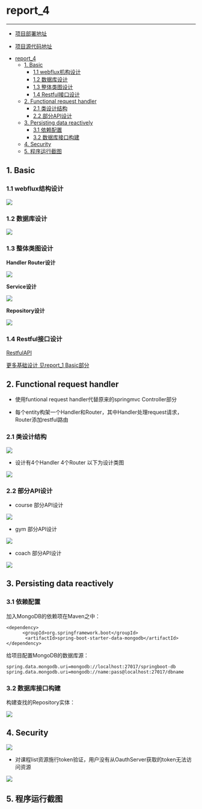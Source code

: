 # report_4

----------

+ [项目部署地址](http://106.15.200.225)

+ [项目源代码地址](https://github.com/LitianD/sport_club_web_flux.git)

<!-- TOC -->

- [report_4](#report_4)
    - [1. Basic](#1-basic)
        - [1.1 webflux机构设计](#11-webflux结构设计)
        - [1.2 数据库设计](#12-数据库设计)
        - [1.3 整体类图设计](#13-整体类图设计)
        - [1.4 Restful接口设计](#14-restful接口设计)
    - [2. Functional request handler](#2-functional-request-handler)
        - [2.1 类设计结构](#21-类设计结构)
        - [2.2 部分API设计](#22-部分api设计)
    - [3. Persisting data reactively](#3-persisting-data-reactively)
        - [3.1 依赖配置](#31-依赖配置)
        - [3.2 数据库接口构建](#32-数据库接口构建)
    - [4. Security](#4-security)
    - [5. 程序运行截图](#5-程序运行截图)

<!-- /TOC -->

## 1. Basic

### 1.1 webflux结构设计

![](/docImage/webflux.png)

### 1.2 数据库设计

![](/docImage/ER_Model.png)

### 1.3 整体类图设计

**Handler Router设计**

![](/docImage/FluxHandler.png)

**Service设计**

![](/docImage/FluxService.png)

**Repository设计**

![](/docImage/FluxRepository2.png)

### 1.4 Restful接口设计

[RestfulAPI](API_NEW.md)

[更多基础设计 见report_1 Basic部分](report_1.md)

## 2. Functional request handler
+ 使用funtional request handler代替原来的springmvc Controller部分

+ 每个entity构架一个Handler和Router，其中Handler处理request请求，Router添加restful路由

### 2.1 类设计结构

![](/docImage/h_r.png)

+ 设计有4个Handler 4个Router 以下为设计类图

![](/docImage/HandlerRouter.jpg)


### 2.2 部分API设计

+ course 部分API设计

![](/docImage/flux_api2.png)

+ gym 部分API设计

![](/docImage/flux_api3.png)

+ coach 部分API设计

![](/docImage/flux_api1.png)

## 3. Persisting data reactively

### 3.1 依赖配置
加入MongoDB的依赖项在Maven之中：

	<dependency>
          <groupId>org.springframework.boot</groupId>
           <artifactId>spring-boot-starter-data-mongodb</artifactId>
    </dependency>

给项目配置MongoDB的数据库源：

	spring.data.mongodb.uri=mongodb://localhost:27017/springboot-db
	spring.data.mongodb.uri=mongodb://name:pass@localhost:27017/dbname

### 3.2 数据库接口构建

构建查找的Repository实体：

![](/docImage/FluxRepository.png)

## 4. Security

![](/docImage/oauth_3.png)

+ 对课程list资源施行token验证，用户没有从OauthServer获取的token无法访问资源

![](/docImage/oauth_2.png) 

## 5. 程序运行截图
